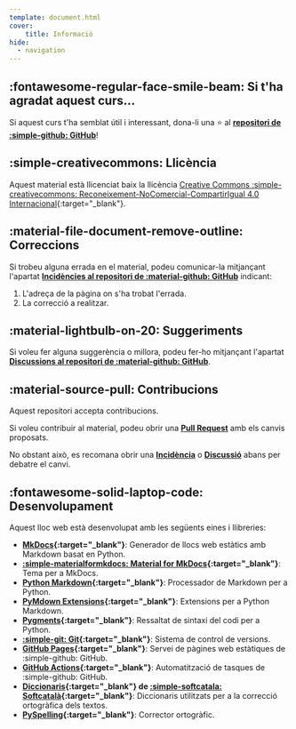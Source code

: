 ```yaml
---
template: document.html
cover:
    title: Informació
hide:
  - navigation
---
```


## :fontawesome-regular-face-smile-beam: Si t'ha agradat aquest curs...
Si aquest curs t'ha semblat útil i interessant,
dona-li una :star: al [__repositori de :simple-github: GitHub__][curs-git]!

  [curs-git]: https://github.com/joapuiib/curs-git

## :simple-creativecommons: Llicència
Aquest material està llicenciat baix la llicència
[Creative Commons :simple-creativecommons: Reconeixement-NoComercial-CompartirIgual 4.0 Internacional](https://creativecommons.org/licenses/by-nc-sa/4.0/deed.ca){:target="_blank"}.

## :material-file-document-remove-outline: Correccions
Si trobeu alguna errada en el material, podeu comunicar-la mitjançant l'apartat
[__Incidències al repositori de  :material-github: GitHub__][Issues] indicant:

  [Issues]: https://github.com/joapuiib/curs-git/issues

1. L'adreça de la pàgina on s'ha trobat l'errada.
2. La correcció a realitzar.

## :material-lightbulb-on-20: Suggeriments
Si voleu fer alguna suggerència o millora, podeu fer-ho mitjançant l'apartat
[__Discussions al repositori de  :material-github: GitHub__][Discussions].

  [Discussions]: https://github.com/joapuiib/curs-git/discussions

## :material-source-pull: Contribucions
Aquest repositori accepta contribucions.

Si voleu contribuir al material,
podeu obrir una __[Pull Request]__ amb els canvis proposats.

  [Pull Request]: https://github.com/joapuiib/curs-git/pulls

No obstant això, es recomana obrir una [__Incidència__][Issues]
o [__Discussió__][Discussions] abans per debatre el canvi.


## :fontawesome-solid-laptop-code: Desenvolupament
Aquest lloc web està desenvolupat amb les següents eines i llibreries:

- __[MkDocs](https://www.mkdocs.org/){:target="_blank"}__: Generador de llocs web estàtics amb Markdown basat en Python.
- __[:simple-materialformkdocs: Material for MkDocs](https://squidfunk.github.io/mkdocs-material/){:target="_blank"}__: Tema per a MkDocs.
- __[Python Markdown](https://python-markdown.github.io/){:target="_blank"}__: Processador de Markdown per a Python.
- __[PyMdown Extensions](https://facelessuser.github.io/pymdown-extensions/){:target="_blank"}__: Extensions per a Python Markdown.
- __[Pygments](https://pygments.org/){:target="_blank"}__: Ressaltat de sintaxi del codi per a Python.
- __[:simple-git: Git](https://git-scm.com/){:target="_blank"}__: Sistema de control de versions.
- __[GitHub Pages](https://pages.github.com/){:target="_blank"}__: Servei de pàgines web estàtiques de :simple-github: GitHub.
- __[GitHub Actions](https://github.com/features/actions){:target="_blank"}__: Automatització de tasques de :simple-github: GitHub.
- __[Diccionaris](https://github.com/Softcatala/catalan-dict-tools){:target="_blank"} de [:simple-softcatala: Softcatalà](https://www.softcatala.org/){:target="_blank"}__:
    Diccionaris utilitzats per a la correcció ortogràfica dels textos.
- __[PySpelling](https://facelessuser.github.io/pyspelling/){:target="_blank"}__: Corrector ortogràfic.
